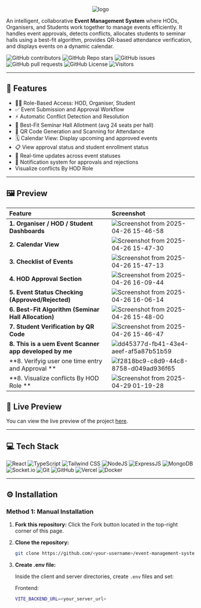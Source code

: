<p align="center">
  <img src="https://github.com/user-attachments/assets/71057b05-61e5-4aa7-99ea-4f25113d24fe" alt="logo" />
</p>



An intelligent, collaborative **Event Management System** where HODs, Organisers, and Students work together to manage events efficiently. It handles event approvals, detects conflicts, allocates students to seminar halls using a best-fit algorithm, provides QR-based attendance verification, and displays events on a dynamic calendar.

![GitHub contributors](https://img.shields.io/github/contributors/i0am0arunava/uemEvent_fe?style=for-the-badge&color=21bf48)
![GitHub Repo stars](https://img.shields.io/github/stars/i0am0arunava/uemEvent_fe?style=for-the-badge&color=2176bf)
![GitHub issues](https://img.shields.io/github/issues/i0am0arunava/uemEvent_fe?style=for-the-badge&color=f5d742)
![GitHub pull requests](https://img.shields.io/github/issues-pr/i0am0arunava/uemEvent_fe?style=for-the-badge&color=7e5bef)
![GitHub License](https://img.shields.io/github/license/i0am0arunava/uemEvent_fe?style=for-the-badge&color=5c6ac4)
![Visitors](https://api.visitorbadge.io/api/visitors?path=https%3A%2F%2Fgithub.com%2Fi0am0arunava%2FuemEvent_fe&label=Repo%20Views&countColor=%2337d67a&labelStyle=upper)

---

## 🔮 Features

- 👩‍🎓 Role-Based Access: HOD, Organiser, Student
- ✅ Event Submission and Approval Workflow
- ⚡ Automatic Conflict Detection and Resolution
- 🧠 Best-Fit Seminar Hall Allotment (avg 24 seats per hall)
- 🎫 QR Code Generation and Scanning for Attendance
- 🗓️ Calendar View: Display upcoming and approved events
- 📋 View approval status and student enrollment status
- 🔄 Real-time updates across event statuses
- 📣 Notification system for approvals and rejections
- Visualize conflicts By HOD Role

---




## 🖼️ Preview




| Feature | Screenshot |
|:---|:---|
| **1. Organiser / HOD / Student Dashboards** | ![Screenshot from 2025-04-26 15-46-58](https://github.com/user-attachments/assets/1fbe9541-42a7-4629-83f4-47b05af1bca9)|
| **2. Calendar View** | ![Screenshot from 2025-04-26 15-47-30](https://github.com/user-attachments/assets/88ed5d1b-0515-4f6d-be79-3479c2420473) |
| **3. Checklist of Events** | ![Screenshot from 2025-04-26 15-47-13](https://github.com/user-attachments/assets/3ea34d08-7514-47eb-a7c5-208f8410c3b3)|
| **4. HOD Approval Section** | ![Screenshot from 2025-04-26 16-09-44](https://github.com/user-attachments/assets/b1d24914-f20e-4b99-927c-a5dc6c97fd29) |
| **5. Event Status Checking (Approved/Rejected)** |![Screenshot from 2025-04-26 16-06-14](https://github.com/user-attachments/assets/793919bc-5b44-4ba2-bad5-42203277e3ba) |
| **6. Best-Fit Algorithm (Seminar Hall Allocation)** | ![Screenshot from 2025-04-26 15-48-00](https://github.com/user-attachments/assets/e70b310f-b6a3-4933-b5f5-40c4cf96dd47) |
| **7. Student Verification by QR Code** | ![Screenshot from 2025-04-26 15-46-47](https://github.com/user-attachments/assets/c991e47f-a80c-4e74-bc52-d25e9772af4d) |
| **8. This is a uem Event Scanner app developed by me** | ![dd45377d-fb41-43e4-aeef-af5a87b51b59](https://github.com/user-attachments/assets/4e6554dc-7dbd-44ef-9408-5bb64864667f) |
| **8. Verifyig user one time entry and Approval ** | ![f2818bc9-c8d9-44c8-8758-d049ad936f65](https://github.com/user-attachments/assets/1b3d08fc-41c4-40d5-a3f7-d4156a68602d) |
| **8. Visualize conflicts By HOD Role ** | ![Screenshot from 2025-04-29 01-19-28](https://github.com/user-attachments/assets/b14a9ac8-d36d-4a9d-92fb-172bf5605922) |




## 🚀 Live Preview

You can view the live preview of the project [here](https://your-live-link.com/).

---

## 💻 Tech Stack

![React](https://img.shields.io/badge/React-20232A?style=for-the-badge&logo=react&logoColor=61DAFB)
![TypeScript](https://img.shields.io/badge/TypeScript-007ACC?style=for-the-badge&logo=typescript&logoColor=white)
![Tailwind CSS](https://img.shields.io/badge/Tailwind_CSS-38B2AC?style=for-the-badge&logo=tailwind-css&logoColor=white)
![NodeJS](https://img.shields.io/badge/Node.js-43853D?style=for-the-badge&logo=node.js&logoColor=white)
![ExpressJS](https://img.shields.io/badge/Express.js-404D59?style=for-the-badge)
![MongoDB](https://img.shields.io/badge/MongoDB-4EA94B?style=for-the-badge&logo=mongodb&logoColor=white)
![Socket.io](https://img.shields.io/badge/Socket.io-ffffff?style=for-the-badge)
![Git](https://img.shields.io/badge/GIT-E44C30?style=for-the-badge&logo=git&logoColor=white)
![GitHub](https://img.shields.io/badge/GitHub-100000?style=for-the-badge&logo=github&logoColor=white)
![Vercel](https://img.shields.io/badge/Vercel-000000?style=for-the-badge&logo=vercel&logoColor=white)
![Docker](https://img.shields.io/badge/Docker-2496ED?style=for-the-badge&logo=docker&logoColor=white)

---

## ⚙️ Installation

### Method 1: Manual Installation

1. **Fork this repository:** Click the Fork button located in the top-right corner of this page.
2. **Clone the repository:**
    ```bash
    git clone https://github.com/<your-username>/event-management-system.git
    ```
3. **Create .env file:**
   
   Inside the client and server directories, create `.env` files and set:

   Frontend:
   ```bash
   VITE_BACKEND_URL=<your_server_url>
